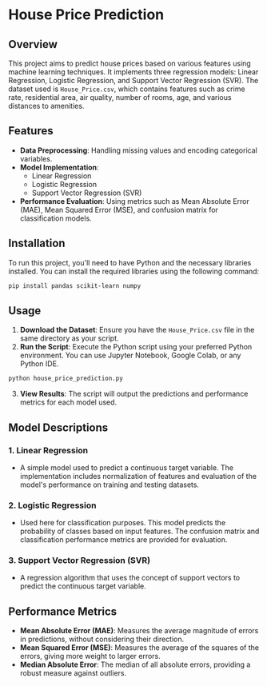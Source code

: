 
# House Price Prediction

## Overview
This project aims to predict house prices based on various features using machine learning techniques. It implements three regression models: Linear Regression, Logistic Regression, and Support Vector Regression (SVR). The dataset used is `House_Price.csv`, which contains features such as crime rate, residential area, air quality, number of rooms, age, and various distances to amenities.

## Features
- **Data Preprocessing**: Handling missing values and encoding categorical variables.
- **Model Implementation**:
  - Linear Regression
  - Logistic Regression
  - Support Vector Regression (SVR)
- **Performance Evaluation**: Using metrics such as Mean Absolute Error (MAE), Mean Squared Error (MSE), and confusion matrix for classification models.

## Installation
To run this project, you'll need to have Python and the necessary libraries installed. You can install the required libraries using the following command:

```bash
pip install pandas scikit-learn numpy
```

## Usage
1. **Download the Dataset**: Ensure you have the `House_Price.csv` file in the same directory as your script.
2. **Run the Script**: Execute the Python script using your preferred Python environment. You can use Jupyter Notebook, Google Colab, or any Python IDE.

```python
python house_price_prediction.py
```

3. **View Results**: The script will output the predictions and performance metrics for each model used.

## Model Descriptions

### 1. Linear Regression
- A simple model used to predict a continuous target variable. The implementation includes normalization of features and evaluation of the model's performance on training and testing datasets.

### 2. Logistic Regression
- Used here for classification purposes. This model predicts the probability of classes based on input features. The confusion matrix and classification performance metrics are provided for evaluation.

### 3. Support Vector Regression (SVR)
- A regression algorithm that uses the concept of support vectors to predict the continuous target variable.

## Performance Metrics
- **Mean Absolute Error (MAE)**: Measures the average magnitude of errors in predictions, without considering their direction.
- **Mean Squared Error (MSE)**: Measures the average of the squares of the errors, giving more weight to larger errors.
- **Median Absolute Error**: The median of all absolute errors, providing a robust measure against outliers.


